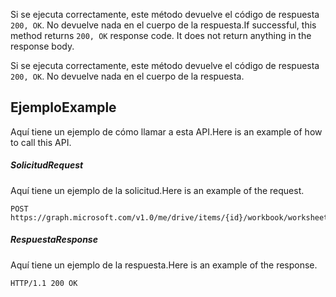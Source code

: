 <span data-ttu-id="f97a6-p102">Si se ejecuta correctamente, este método devuelve el código de respuesta `200, OK`. No devuelve nada en el cuerpo de la respuesta.</span><span class="sxs-lookup"><span data-stu-id="f97a6-p102">If successful, this method returns `200, OK` response code. It does not return anything in the response body.</span></span>

Si se ejecuta correctamente, este método devuelve el código de respuesta `200, OK`. No devuelve nada en el cuerpo de la respuesta.

## <a name="example"></a><span data-ttu-id="f97a6-117">Ejemplo</span><span class="sxs-lookup"><span data-stu-id="f97a6-117">Example</span></span>
<span data-ttu-id="f97a6-118">Aquí tiene un ejemplo de cómo llamar a esta API.</span><span class="sxs-lookup"><span data-stu-id="f97a6-118">Here is an example of how to call this API.</span></span>
##### <a name="request"></a><span data-ttu-id="f97a6-119">Solicitud</span><span class="sxs-lookup"><span data-stu-id="f97a6-119">Request</span></span>
<span data-ttu-id="f97a6-120">Aquí tiene un ejemplo de la solicitud.</span><span class="sxs-lookup"><span data-stu-id="f97a6-120">Here is an example of the request.</span></span>
<!-- {
  "blockType": "request",
  "name": "worksheet_delete"
}-->
```http
POST https://graph.microsoft.com/v1.0/me/drive/items/{id}/workbook/worksheets/{id|name}/delete
```

##### <a name="response"></a><span data-ttu-id="f97a6-121">Respuesta</span><span class="sxs-lookup"><span data-stu-id="f97a6-121">Response</span></span>
<span data-ttu-id="f97a6-122">Aquí tiene un ejemplo de la respuesta.</span><span class="sxs-lookup"><span data-stu-id="f97a6-122">Here is an example of the response.</span></span> 
<!-- {
  "blockType": "response",
  "truncated": true,
  "@odata.type": "microsoft.graph.none"
} -->
```http
HTTP/1.1 200 OK
```

<!-- uuid: 8fcb5dbc-d5aa-4681-8e31-b001d5168d79
2015-10-25 14:57:30 UTC -->
<!-- {
  "type": "#page.annotation",
  "description": "Worksheet: delete",
  "keywords": "",
  "section": "documentation",
  "tocPath": ""
}-->